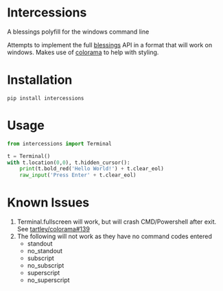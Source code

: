 # Intercessions
A blessings polyfill for the windows command line

Attempts to implement the full [blessings](https://pypi.python.org/pypi/blessings/) API in a format that will work on windows. Makes use of [colorama](https://pypi.python.org/pypi/colorama) to help with styling.

# Installation
``pip install intercessions``

# Usage
```python
from intercessions import Terminal

t = Terminal()
with t.location(0,0), t.hidden_cursor():
    print(t.bold_red('Hello World!') + t.clear_eol)
    raw_input('Press Enter' + t.clear_eol)

```

# Known Issues
1. Terminal.fullscreen will work, but will crash CMD/Powershell after exit. See [tartley/colorama#139](https://github.com/tartley/colorama/pull/139#issuecomment-340211264)
2. The following will not work as they have no command codes entered
   * standout
   * no_standout
   * subscript
   * no_subscript
   * superscript
   * no_superscript
